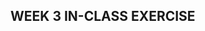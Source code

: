## WEEK 3 IN-CLASS EXERCISE

<div class="flourish-embed flourish-chart" data-src="visualisation/12596005"><script src="https://public.flourish.studio/resources/embed.js"></script></div>
